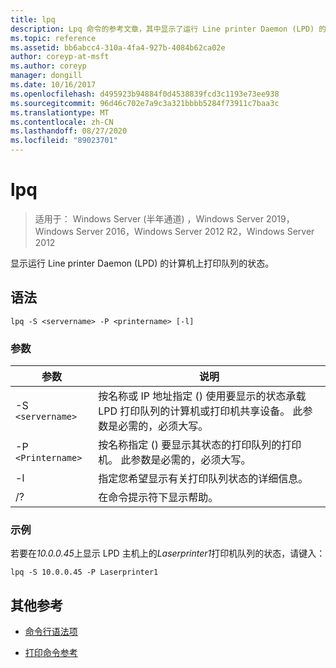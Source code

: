 ```yaml
---
title: lpq
description: Lpq 命令的参考文章，其中显示了运行 Line printer Daemon (LPD) 的计算机上打印队列的状态。
ms.topic: reference
ms.assetid: bb6abcc4-310a-4fa4-927b-4084b62ca02e
author: coreyp-at-msft
ms.author: coreyp
manager: dongill
ms.date: 10/16/2017
ms.openlocfilehash: d495923b94884f0d4538839fcd3c1193e73ee938
ms.sourcegitcommit: 96d46c702e7a9c3a321bbbb5284f73911c7baa3c
ms.translationtype: MT
ms.contentlocale: zh-CN
ms.lasthandoff: 08/27/2020
ms.locfileid: "89023701"
---
```

# <a name="lpq"></a>lpq

> 适用于： Windows Server (半年通道) ，Windows Server 2019，Windows Server 2016，Windows Server 2012 R2，Windows Server 2012

显示运行 Line printer Daemon (LPD) 的计算机上打印队列的状态。

## <a name="syntax"></a>语法

```
lpq -S <servername> -P <printername> [-l]
```

### <a name="parameters"></a>参数

| 参数 | 说明 |
| --------- | ----------- |
| -S `<servername>` | 按名称或 IP 地址指定 () 使用要显示的状态承载 LPD 打印队列的计算机或打印机共享设备。 此参数是必需的，必须大写。 |
| -P `<Printername>` | 按名称指定 () 要显示其状态的打印队列的打印机。 此参数是必需的，必须大写。 |
| -l | 指定您希望显示有关打印队列状态的详细信息。 |
| /? | 在命令提示符下显示帮助。 |

### <a name="examples"></a>示例

若要在*10.0.0.45*上显示 LPD 主机上的*Laserprinter1*打印机队列的状态，请键入：

```
lpq -S 10.0.0.45 -P Laserprinter1
```

## <a name="additional-references"></a>其他参考

- [命令行语法项](command-line-syntax-key.md)

- [打印命令参考](print-command-reference.md)
